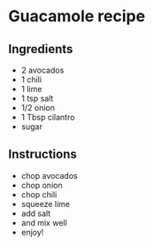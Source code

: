 # Guacamole recipe


## Ingredients

- 2 avocados
- 1 chili
- 1 lime
- 1 tsp salt
- 1/2 onion
- 1 Tbsp cilantro
- sugar


## Instructions

- chop avocados
- chop onion
- chop chili
- squeeze lime
- add salt
- and mix well
- enjoy!
